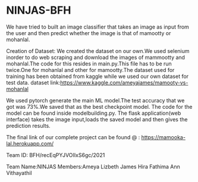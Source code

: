 # NINJAS-BFH

We have tried to built an image classifier that takes an image as input from the user and then predict whether the image is that of mamootty or mohanlal.

Creation of Dataset:
We created the dataset on our own.We used selenium inorder to do web scraping and download the images of mammootty and mohanlal.The code for this resides in main.py.This file has to be run twice.One for mohanlal and other for mamootty.The dataset used for training has been obtained from kaggle while we used our own dataset for test data.
dataset link:https://www.kaggle.com/ameyajames/mamooty-vs-mohanlal

We used pytorch  generate the main ML model.The test accuracy that we got was 73%.We saved that as the best checkpoint model.
The code for the model can be found inside modelbuilding.py.
The flask application(web interface)  takes the image input,loads the saved model and then gives the prediction results.

The final link of our complete project can be found @ :
https://mamooka-lal.herokuapp.com/

Team ID:
BFH/recEqPYJVOIIxS6gc/2021

Team Name:NINJAS
Members:Ameya Lizbeth James
        Hira Fathima
        Ann Vithayathil


